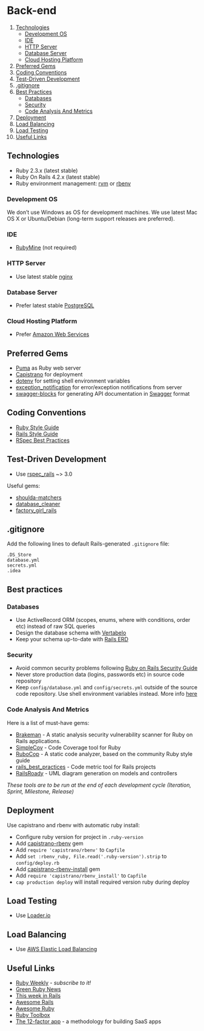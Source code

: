 # Back-end

1. [Technologies](#technologies)
    * [Development OS](#development-os)
    * [IDE](#ide)
    * [HTTP Server](#http-server)
    * [Database Server](#database-server)
    * [Cloud Hosting Platform](#cloud-hosting-platform)
1. [Preferred Gems](#preferred-gems)
1. [Coding Conventions](#coding-conventions)
1. [Test-Driven Development](#test-driven-development)
1. [.gitignore](#gitignore)
1. [Best Practices](#best-practices)
    * [Databases](#databases)
    * [Security](#security)
    * [Code Analysis And Metrics](#code-analysis-and-metrics)
1. [Deployment](#deployment)
1. [Load Balancing](#load-balancing)
1. [Load Testing](#load-testing)
1. [Useful Links](#useful-links)


## Technologies

* Ruby 2.3.x (latest stable)
* Ruby On Rails 4.2.x (latest stable)
* Ruby environment management: [rvm](http://rvm.io) or [rbenv](https://github.com/rbenv/rbenv)


### Development OS

We don’t use Windows as OS for development machines. We use latest Mac OS X or Ubuntu/Debian (long-term support releases are preferred).


### IDE

* [RubyMine](https://www.jetbrains.com/ruby) (not required)


### HTTP Server

* Use latest stable [nginx](http://nginx.org)


### Database Server

* Prefer latest stable [PostgreSQL](http://www.postgresql.org)


### Cloud Hosting Platform

* Prefer [Amazon Web Services](http://aws.amazon.com)


## Preferred Gems

* [Puma](http://puma.io) as Ruby web server
* [Capistrano](http://capistranorb.com) for deployment
* [dotenv](https://github.com/bkeepers/dotenv) for setting shell environment variables
* [exception_notification](https://github.com/smartinez87/exception_notification) for error/exception notifications from server
* [swagger-blocks](https://github.com/fotinakis/swagger-blocks) for generating API documentation in [Swagger](http://swagger.io/specification/) format


## Coding Conventions

* [Ruby Style Guide](https://github.com/bbatsov/ruby-style-guide)
* [Rails Style Guide](https://github.com/bbatsov/rails-style-guide)
* [RSpec Best Practices](https://github.com/andreareginato/betterspecs)


## Test-Driven Development

* Use [rspec_rails](https://github.com/rspec/rspec-rails) ~> 3.0

Useful gems: 
* [shoulda-matchers](https://github.com/thoughtbot/shoulda-matchers)
* [database_cleaner](https://github.com/DatabaseCleaner/database_cleaner)
* [factory_girl_rails](https://github.com/thoughtbot/factory_girl_rails)


## .gitignore

Add the following lines to default Rails-generated `.gitignore` file:

```
.DS_Store
database.yml
secrets.yml
.idea
```


## Best practices

### Databases

* Use ActiveRecord ORM (scopes, enums, where with conditions, order etc) instead of raw SQL queries 
* Design the database schema with [Vertabelo](http://www.vertabelo.com)
* Keep your schema up-to-date with [Rails ERD](https://github.com/voormedia/rails-erd)


### Security

* Avoid common security problems following [Ruby on Rails Security Guide](http://guides.rubyonrails.org/security.html)
* Never store production data (logins, passwords etc) in source code repository
* Keep `config/database.yml` and `config/secrets.yml` outside of the source code repository. Use shell environment variables instead. More info [here](http://www.gotealeaf.com/blog/managing-environment-configuration-variables-in-rails)


### Code Analysis And Metrics

Here is a list of must-have gems:
* [Brakeman](https://github.com/presidentbeef/brakeman) - A static analysis security vulnerability scanner for Ruby on Rails applications.
* [SimpleCov](https://github.com/colszowka/simplecov) - Code Coverage tool for Ruby
* [RuboCop](https://github.com/bbatsov/rubocop) - A static code analyzer, based on the community Ruby style guide
* [rails_best_practices](https://github.com/railsbp/rails_best_practices) - Code metric tool for Rails projects
* [RailsRoady](https://github.com/preston/railroady) - UML diagram generation on models and controllers

_These tools are to be run at the end of each development cycle (Iteration, Sprint, Milestone, Release)_


## Deployment

Use capistrano and rbenv with automatic ruby install:
* Configure ruby version for project in `.ruby-version`
* Add [capistrano-rbenv](https://github.com/capistrano/rbenv) gem
* Add `require 'capistrano/rbenv'` to `Capfile`
* Add `set :rbenv_ruby, File.read('.ruby-version').strip` to `config/deploy.rb`
* Add [capistrano-rbenv-install](https://github.com/capistrano-plugins/capistrano-rbenv-install) gem
* Add `require 'capistrano/rbenv_install'` to `Capfile`
* `cap production deploy` will install required version ruby during deploy


## Load Testing

* Use [Loader.io](https://loader.io)


## Load Balancing

* Use [AWS Elastic Load Balancing](http://aws.amazon.com/elasticloadbalancing)


## Useful Links

* [Ruby Weekly](http://rubyweekly.com) - _subscribe to it!_
* [Green Ruby News](http://greenruby.org/)
* [This week in Rails](https://rails-weekly.ongoodbits.com/)
* [Awesome Rails](https://github.com/ekremkaraca/awesome-rails)
* [Awesome Ruby](https://github.com/markets/awesome-ruby)
* [Ruby Toolbox](https://www.ruby-toolbox.com)
* [The 12-factor app](http://12factor.net/) - a methodology for building SaaS apps
